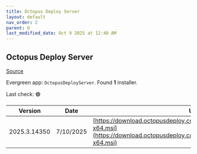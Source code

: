 ```yaml
---
title: Octopus Deploy Server
layout: default
nav_order: 2
parent: O
last_modified_date: Oct 9 2025 at 12:40 AM
---
```


## Octopus Deploy Server

[Source](https://octopus.com/)

Evergreen app: `OctopusDeployServer`. Found **1** installer.

Last check: 🟢

| Version      | Date      | URI                                                                                                                                                |
| ------------ | --------- | -------------------------------------------------------------------------------------------------------------------------------------------------- |
| 2025.3.14350 | 7/10/2025 | [https://download.octopusdeploy.com/octopus/Octopus.2025.3.14350-x64.msi](https://download.octopusdeploy.com/octopus/Octopus.2025.3.14350-x64.msi) |
